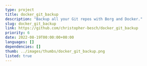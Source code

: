 ```yaml
---
type: project
title: docker_git_backup
description: "Backup all your Git repos with Borg and Docker."
slug: docker_git_backup
link: https://github.com/christopher-besch/docker_git_backup
priority: 6
date: 2022-08-19T00:00:00+00:00
languages: []
dependencies: []
thumb: ../images/thumbs/docker_git_backup.png
listed: true
---
```


